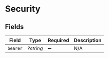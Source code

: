 # Security


## Fields

| Field              | Type               | Required           | Description        |
| ------------------ | ------------------ | ------------------ | ------------------ |
| `bearer`           | *?string*          | :heavy_minus_sign: | N/A                |